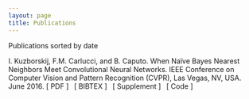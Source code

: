 ```yaml
---
layout: page
title: Publications
---
```


<p class="message">
  Publications sorted by date
</p>

I. Kuzborskij, F.M. Carlucci, and B. Caputo. When Naïve Bayes Nearest Neighbors Meet Convolutional Neural Networks.
     IEEE Conference on Computer Vision and Pattern Recognition (CVPR), Las Vegas, NV, USA. June 2016. 
     [ PDF ]  [ BIBTEX ]  [ Supplement ]  [ Code ]
